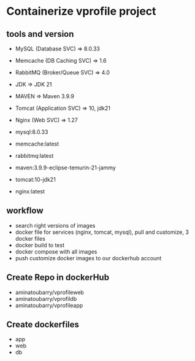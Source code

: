 # Containerize vprofile project 

## tools and version 
- MySQL (Database SVC)        => 8.0.33
- Memcache (DB Caching SVC)   => 1.6 
- RabbitMQ (Broker/Queue SVC) => 4.0 
- JDK                         => JDK 21 
- MAVEN                       => Maven 3.9.9 
- Tomcat (Application SVC)    => 10, jdk21  
- Nginx (Web SVC)             => 1.27 


- mysql:8.0.33
- memcache:latest 
- rabbitmq:latest 
- maven:3.9.9-eclipse-temurin-21-jammy 
- tomcat:10-jdk21 
- nginx:latest

## workflow 
- search right versions of images
- docker file for services (nginx, tomcat, mysql), pull and customize, 3 docker files
- docker build to test
- docker compose with all images
- push customize docker images to our dockerhub account

## Create Repo in dockerHub
- aminatoubarry/vprofileweb
- aminatoubarry/vprofildb
- aminatoubarry/vprofileapp

## Create dockerfiles
- app
- web
- db
